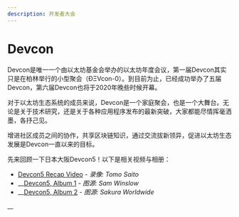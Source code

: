 ```yaml
---
description: 开发者大会
---
```


# Devcon

Devcon是唯一一个由以太坊基金会举办的以太坊年度会议，第一届Devcon其实只是在柏林举行的小型聚会（ÐΞVcon-0）。到目前为止，已经成功举办了五届Devcon，第六届Devcon也将于2020年晚些时候开幕。

对于以太坊生态系统的成员来说，Devcon是一个家庭聚会，也是一个大舞台。无论是关于技术研究，还是关于各种应用程序发布的最新突破，大家都能尽情挥毫洒墨，各抒己见。

增进社区成员之间的协作，共享区块链知识，通过交流拔新领异，促进以太坊生态发展是Devcon一直以来的目标。

先来回顾一下日本大阪Devcon5！以下是相关视频与相册：

* [Devcon5 Recap Video](https://www.youtube.com/watch?v=wNCKJtGuL5g&feature=youtu.be) - _录像: Tomo Saito_
* \_\_[Devcon5, Album 1](https://imgur.com/a/CHdfeCS) - _图源: Sam Winslow_
* \_\_[Devcon5, Album 2](https://imgur.com/a/fujb1o2) - _图源: Sakura Worldwide_

\_\_





